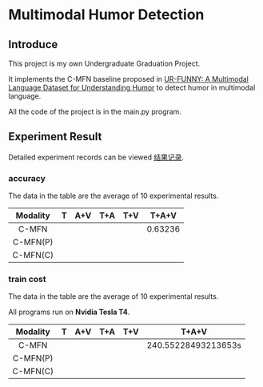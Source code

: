 # Multimodal Humor Detection

## Introduce

This project is my own Undergraduate Graduation Project.

It implements the C-MFN baseline proposed in [UR-FUNNY: A Multimodal Language Dataset for Understanding Humor](https://www.aclweb.org/anthology/D19-1211) to detect humor in multimodal language.

All the code of the project is in the main.py program.

## Experiment Result

Detailed experiment records can be viewed [结果记录](https://www.wolai.com/tony5t4rk/38cTueJT7e7xHFGMDj3GBB).

### accuracy

The data in the table are the average of 10 experimental results.

| Modality |  T   | A+V  | T+A  | T+V  |  T+A+V  |
| :------: | :--: | :--: | :--: | :--: | :-----: |
|  C-MFN   |      |      |      |      | 0.63236 |
| C-MFN(P) |      |      |      |      |         |
| C-MFN(C) |      |      |      |      |         |

### train cost

The data in the table are the average of 10 experimental results.

All programs run on **Nvidia Tesla T4**.

| Modality |  T   | A+V  | T+A  | T+V  |        T+A+V        |
| :------: | :--: | :--: | :--: | :--: | :-----------------: |
|  C-MFN   |      |      |      |      | 240.55228493213653s |
| C-MFN(P) |      |      |      |      |                     |
| C-MFN(C) |      |      |      |      |                     |

